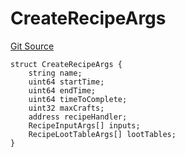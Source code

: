 # CreateRecipeArgs
[Git Source](https://github.com/TreasureProject/spellcaster-facets/blob/35a5f7a33e5c726475104b88b7e2a468bb5aa2b7/src/interfaces/IAdvancedCrafting.sol)


```solidity
struct CreateRecipeArgs {
    string name;
    uint64 startTime;
    uint64 endTime;
    uint64 timeToComplete;
    uint32 maxCrafts;
    address recipeHandler;
    RecipeInputArgs[] inputs;
    RecipeLootTableArgs[] lootTables;
}
```

